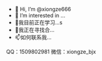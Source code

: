 - 👋 Hi, I’m @xiongze666
- 👀 I’m interested in ...
- 🌱我目前正在学习...s
- 💞️我正在寻找合...
- 📫如何联系我...

QQ：1509802981
微信：xiongze_bjx

<!---
xiongze666/xiongze666 is a ✨ special ✨ repository because its `README.md` (this file) appears on your GitHub profile.
You can click the Preview link to take a look at your changes.
--->
